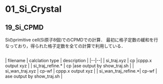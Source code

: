 # 01_Si_Crystal

## 19_Si_CPMD

Siのprimitive cell(Si原子8個)でのCPMDでの計算．
最初に格子定数の緩和を行なっており，得られた格子定数を全ての計算で利用している．


## 
| filename        | calclation type | description         |
|--|--|
| si_traj.xyz        | cp |cppp.x output xyz          |
| si_traj_refine.*   | cp |ase output by show_traj.sh |
| si_wan_traj.xyz    | cp-wf   | cppp.x output xyz          |
| si_wan_traj_refine.*| cp-wf  | ase output by show_traj.sh |

